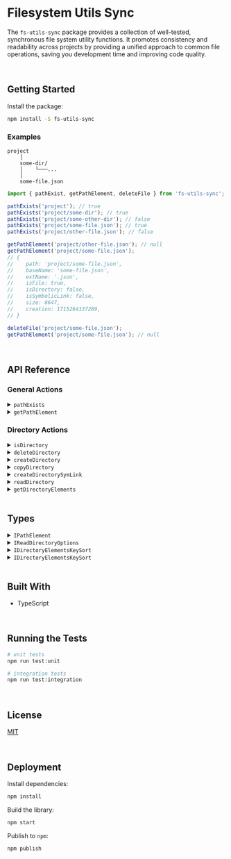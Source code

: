 # Filesystem Utils Sync

The `fs-utils-sync` package provides a collection of well-tested, synchronous file system utility functions. It promotes consistency and readability across projects by providing a unified approach to common file operations, saving you development time and improving code quality.



</br>

## Getting Started

Install the package:
```bash
npm install -S fs-utils-sync
```

### Examples
```
project
    │
    some-dir/
    │    └───...
    │
    some-file.json
```
```typescript
import { pathExist, getPathElement, deleteFile } from 'fs-utils-sync';

pathExists('project'); // true
pathExists('project/some-dir'); // true
pathExists('project/some-other-dir'); // false
pathExists('project/some-file.json'); // true
pathExists('project/other-file.json'); // false

getPathElement('project/other-file.json'); // null
getPathElement('project/some-file.json');
// {
//    path: 'project/some-file.json',
//    baseName: 'some-file.json',
//    extName: '.json',
//    isFile: true,
//    isDirectory: false,
//    isSymbolicLink: false,
//    size: 8647,
//    creation: 1715264137289,
// }

deleteFile('project/some-file.json');
getPathElement('project/some-file.json'); // null
```





<br/>

## API Reference

### General Actions

<details>
  <summary><code>pathExists</code></summary>
  
  Checks if a path exists (file or directory).
  ```typescript
  import { pathExists } from 'fs-utils-sync';

  pathExists('some-existent-dir'); // true
  pathExists('some-non-existent-file.json'); // false
  ```
</details>

<details>
  <summary><code>getPathElement</code></summary>
  
  Reads the content of a given path and returns the stats. If the path doesn't exist, it returns `null`
  ```typescript
  import { getPathElement } from 'fs-utils-sync';

  getPathElement('project/some-file.json');
  // {
  //    path: 'project/some-file.json',
  //    baseName: 'some-file.json',
  //    extName: '.json',
  //    isFile: true,
  //    isDirectory: false,
  //    isSymbolicLink: false,
  //    size: 8647,
  //    creation: 1715264137289,
  // }
  ```
</details>

### Directory Actions

<details>
  <summary><code>isDirectory</code></summary>
  
  Verifies if a given path exists and is a directory.
  ```typescript
  import { isDirectory } from 'fs-utils-sync';

  isDirectory('some-existent-dir'); // true
  isDirectory('some-non-existent-dir'); // false
  isDirectory('some-existent-file.json'); // false
  ```
</details>

<details>
  <summary><code>deleteDirectory</code></summary>
  
  Deletes the directory located in the given path.
  ```typescript
  import { isDirectory, deleteDirectory } from 'fs-utils-sync';

  isDirectory('some-existent-dir'); // true
  deleteDirectory('some-non-existent-dir');
  isDirectory('some-existent-dir'); // false
  ```
</details>

<details>
  <summary><code>createDirectory</code></summary>
  
  Creates a directory at a given path.
  ```typescript
  import { isDirectory, createDirectory } from 'fs-utils-sync';

  isDirectory('some-dir'); // false
  createDirectory('some-dir');
  isDirectory('some-dir'); // true
  ```
</details>

<details>
  <summary><code>copyDirectory</code></summary>
  
  It copies a directory (and sub directories) from `srcPath` to `destPath`. Keep in mind the `destPath` is completely overridden.
  ```typescript
  import { isDirectory, copyDirectory } from 'fs-utils-sync';

  isDirectory('some-dir'); // true
  isDirectory('my-copy'); // false
  copyDirectory('some-dir', 'my-copy');
  isDirectory('my-copy'); // true
  ```
</details>

<details>
  <summary><code>createDirectorySymLink</code></summary>
  
  Creates a symlink for the `target` directory at `path`.
  ```typescript
  import { createDirectorySymLink } from 'fs-utils-sync';

  createDirectorySymLink('some-dir', 'some-dir-symlink');
  ```
</details>

<details>
  <summary><code>readDirectory</code></summary>
  
  Reads the contents of a directory based on the provided options and returns them.
  ```typescript
  import { readDirectory } from 'fs-utils-sync';

  readDirectory('some-dir', true);
  // some-dir/file-01.txt
  // some-dir/file-02.json
  // some-dir/inner
  // some-dir/inner/inner-01.txt
  ```
</details>

<details>
  <summary><code>getDirectoryElements</code></summary>
  
  Reads the contents of a directory based on the provided options and returns them.
  ```typescript
  import { readDirectory } from 'fs-utils-sync';

  readDirectory('some-dir', true);
  // some-dir/file-01.txt
  // some-dir/file-02.json
  // some-dir/inner
  // some-dir/inner/inner-01.txt
  ```
</details>





<br/>

## Types

<details>
  <summary><code>IPathElement</code></summary>
  
  The most relevant information regarding a path element, extracted by making use of the `lstat` function.
  ```typescript
  interface IPathElement {
    // the relative path of the el
    path: string;

    // the base name of the el
    baseName: string;

    // the ext of the el (e.g '.json'). If the el has no ext, it will be an empty string ('')
    extName: string;

    // true if the el is a file
    isFile: boolean;

    // true if the el is a directory
    isDirectory: boolean;

    // true if the el is a symbolic link
    isSymbolicLink: boolean; // when this property is true, isFile & isDirectory are false

    // the size in bytes of the el
    size: number;

    // the date in which the el was created (in milliseconds)
    creation: number;
  }
  ```
</details>

<details>
  <summary><code>IReadDirectoryOptions</code></summary>
  
  The options that can be provided to the `readdirSync` function to determine the output's format.
  ```typescript
  type IReadDirectoryOptions = {
    encoding: BufferEncoding | null;
    withFileTypes?: false | undefined;
    recursive?: boolean | undefined;
  } | BufferEncoding | null;
  ```
</details>

<details>
  <summary><code>IDirectoryElementsKeySort</code></summary>
  
  When querying the path elements from within a directory, a series of filters and sorting options can be provided.
  ```typescript
  type IDirectoryElementsKeySort = 'baseName' | 'size' | 'creation';
  ```
</details>

<details>
  <summary><code>IDirectoryElementsKeySort</code></summary>
  
  When querying the path elements from within a directory, a series of filters and sorting options can be provided.
  ```typescript
  type IDirectoryElementsKeySort = 'baseName' | 'size' | 'creation';
  ```
</details>





<br/>

## Built With

- TypeScript




<br/>

## Running the Tests

```bash
# unit tests
npm run test:unit

# integration tests
npm run test:integration
```





<br/>

## License

[MIT](https://choosealicense.com/licenses/mit/)





<br/>

## Deployment

Install dependencies:
```bash
npm install
```


Build the library:
```bash
npm start
```


Publish to `npm`:
```bash
npm publish
```
